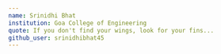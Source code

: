 ```yaml
---
name: Srinidhi Bhat
institution: Goa College of Engineering
quote: If you don't find your wings, look for your fins...
github_user: srinidhibhat45
---
```

